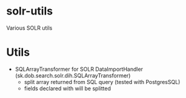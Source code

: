 # solr-utils
Various SOLR utils

# Utils
* SQLArrayTransformer for SOLR DataImportHandler (sk.dob.search.solr.dih.SQLArrayTransformer)
  - split array returned from SQL query (tested with PostgresSQL)
  - fields declared with <field> will be splitted
